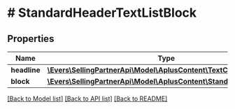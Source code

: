 # # StandardHeaderTextListBlock

## Properties

Name | Type | Description | Notes
------------ | ------------- | ------------- | -------------
**headline** | [**\Evers\SellingPartnerApi\Model\AplusContent\TextComponent**](TextComponent.md) |  | [optional]
**block** | [**\Evers\SellingPartnerApi\Model\AplusContent\StandardTextListBlock**](StandardTextListBlock.md) |  | [optional]

[[Back to Model list]](../../README.md#models) [[Back to API list]](../../README.md#endpoints) [[Back to README]](../../README.md)
